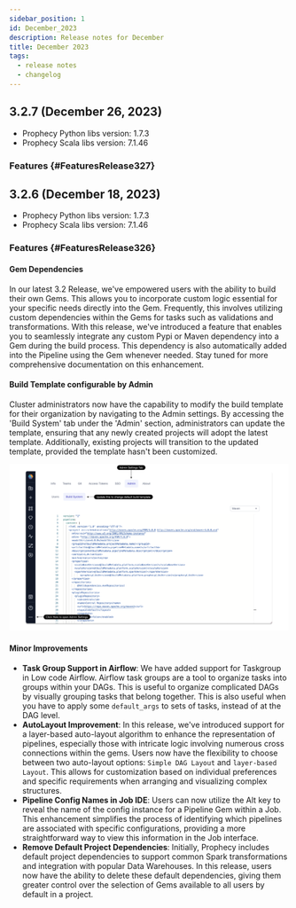 ```yaml
---
sidebar_position: 1
id: December_2023
description: Release notes for December
title: December 2023
tags:
  - release notes
  - changelog
---
```

## 3.2.7 (December 26, 2023)

- Prophecy Python libs version: 1.7.3
- Prophecy Scala libs version: 7.1.46

### Features {#FeaturesRelease327}

####

## 3.2.6 (December 18, 2023)

- Prophecy Python libs version: 1.7.3
- Prophecy Scala libs version: 7.1.46

### Features {#FeaturesRelease326}

#### Gem Dependencies

In our latest 3.2 Release, we've empowered users with the ability to build their own Gems. This allows you to incorporate custom logic essential for your specific needs directly into the Gem.
Frequently, this involves utilizing custom dependencies within the Gems for tasks such as validations and transformations.
With this release, we've introduced a feature that enables you to seamlessly integrate any custom Pypi or Maven dependency into a Gem during the build process.
This dependency is also automatically added into the Pipeline using the Gem whenever needed. Stay tuned for more comprehensive documentation on this enhancement.

#### Build Template configurable by Admin

Cluster administrators now have the capability to modify the build template for their organization by navigating to the Admin settings. By accessing the 'Build System' tab under the 'Admin' section, administrators can update the template, ensuring that any newly created projects will adopt the latest template. Additionally, existing projects will transition to the updated template, provided the template hasn't been customized.

![build_templates](img/3.2.6_build_template.png)

#### Minor Improvements

- **Task Group Support in Airflow**: We have added support for Taskgroup in Low code Airflow. Airflow task groups are a tool to organize tasks into groups within your DAGs. This is useful to organize complicated DAGs by visually grouping tasks that belong together. This is also useful when you have to apply some `default_args` to sets of tasks, instead of at the DAG level.
- **AutoLayout Improvement**: In this release, we've introduced support for a layer-based auto-layout algorithm to enhance the representation of pipelines, especially those with intricate logic involving numerous cross connections within the gems. Users now have the flexibility to choose between two auto-layout options: `Simple DAG Layout` and `layer-based Layout`. This allows for customization based on individual preferences and specific requirements when arranging and visualizing complex structures.
- **Pipeline Config Names in Job IDE**: Users can now utilize the Alt key to reveal the name of the config instance for a Pipeline Gem within a Job. This enhancement simplifies the process of identifying which pipelines are associated with specific configurations, providing a more straightforward way to view this information in the Job interface.
- **Remove Default Project Dependencies**: Initially, Prophecy includes default project dependencies to support common Spark transformations and integration with popular Data Warehouses. In this release, users now have the ability to delete these default dependencies, giving them greater control over the selection of Gems available to all users by default in a project.
